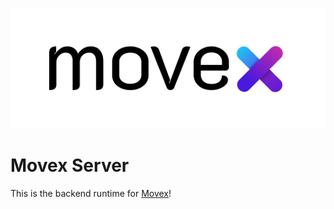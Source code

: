 <p align="center">
<picture>
  <source media="(prefers-color-scheme: dark)" srcset="./art/logo_b@2x.png">
  <img alt="Movex Logo" src="./art/logo_b_white@2x.png">
</picture>
<p>

# Movex Server

This is the backend runtime for [Movex](https://github.com/movesthatmatter/movex)!